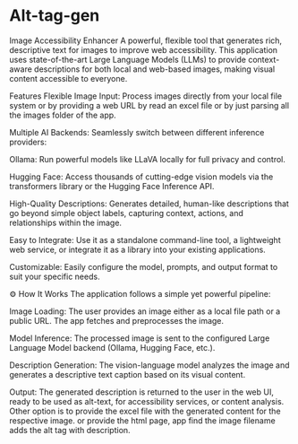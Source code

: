 # Alt-tag-gen
Image Accessibility Enhancer A powerful, flexible tool that generates rich, descriptive text for images to improve web accessibility. This application uses state-of-the-art Large Language Models (LLMs) to provide context-aware descriptions for both local and web-based images, making visual content accessible to everyone.

Features
Flexible Image Input: Process images directly from your local file system or by providing a web URL by read an excel file or by just parsing all the images folder of the app.

Multiple AI Backends: Seamlessly switch between different inference providers:

Ollama: Run powerful models like LLaVA locally for full privacy and control.

Hugging Face: Access thousands of cutting-edge vision models via the transformers library or the Hugging Face Inference API.

High-Quality Descriptions: Generates detailed, human-like descriptions that go beyond simple object labels, capturing context, actions, and relationships within the image.

Easy to Integrate: Use it as a standalone command-line tool, a lightweight web service, or integrate it as a library into your existing applications.

Customizable: Easily configure the model, prompts, and output format to suit your specific needs.

⚙️ How It Works
The application follows a simple yet powerful pipeline:

Image Loading: The user provides an image either as a local file path or a public URL. The app fetches and preprocesses the image.

Model Inference: The processed image is sent to the configured Large Language Model backend (Ollama, Hugging Face, etc.).

Description Generation: The vision-language model analyzes the image and generates a descriptive text caption based on its visual content.

Output: The generated description is returned to the user in the web UI, ready to be used as alt-text, for accessibility services, or content analysis. Other option is to provide the excel file with the generated content for the respective image. or provide the html page, app find the image filename adds the alt tag with description.
